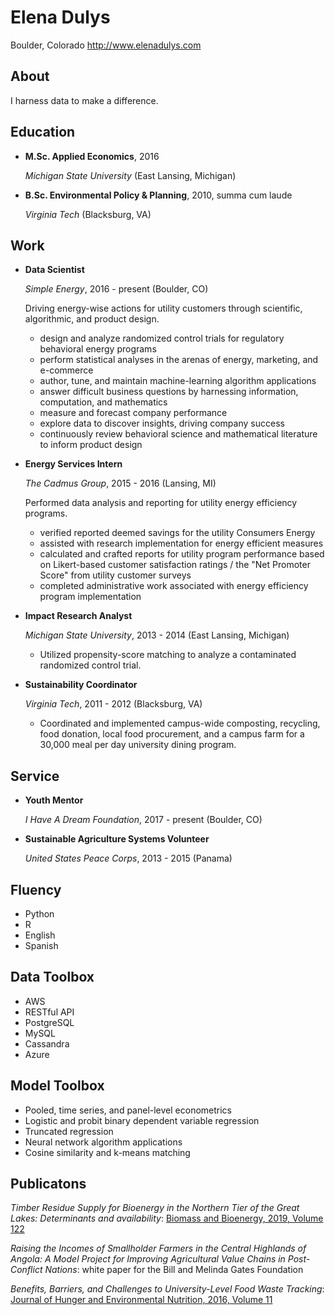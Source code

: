 Elena Dulys
===============

Boulder, Colorado
<http://www.elenadulys.com>

About
---------

I harness data to make a difference.



Education
---------

*   **M.Sc. Applied Economics**, 2016

    *Michigan State University* (East Lansing, Michigan)

*   **B.Sc. Environmental Policy & Planning**, 2010, summa cum laude

    *Virginia Tech* (Blacksburg, VA)


Work
---------------

*   **Data Scientist**

    *Simple Energy*, 2016 - present (Boulder, CO)

    Driving energy-wise actions for utility customers through scientific, algorithmic, and product design.

    - design and analyze randomized control trials for regulatory behavioral energy programs
    - perform statistical analyses in the arenas of energy, marketing, and e-commerce
    - author, tune, and maintain machine-learning algorithm applications
    - answer difficult business questions by harnessing information, computation, and mathematics
    - measure and forecast company performance
    - explore data to discover insights, driving company success
    - continuously review behavioral science and mathematical literature to inform product design






*   **Energy Services Intern**

    *The Cadmus Group*, 2015 - 2016 (Lansing, MI)

    Performed data analysis and reporting for utility energy efficiency programs.

    - verified reported deemed savings for the utility Consumers Energy
    - assisted with research implementation for energy efficient measures
    - calculated and crafted reports for utility program performance based on Likert-based customer satisfaction ratings / the "Net Promoter Score" from utility customer surveys
    - completed administrative work associated with energy efficiency program implementation







*   **Impact Research Analyst**

    *Michigan State University*, 2013 - 2014 (East Lansing, Michigan)

    - Utilized propensity-score matching to analyze a contaminated randomized control trial.







*   **Sustainability Coordinator**

    *Virginia Tech*, 2011 - 2012 (Blacksburg, VA)

    - Coordinated and implemented campus-wide composting, recycling, food donation, local food procurement, and a campus farm for a 30,000 meal per day university dining program.







Service
-------

*   **Youth Mentor**

    *I Have A Dream Foundation*, 2017 - present (Boulder, CO)

*   **Sustainable Agriculture Systems Volunteer**

    *United States Peace Corps*, 2013 - 2015 (Panama)



Fluency
------

- Python
- R
- English
- Spanish


Data Toolbox
------

- AWS
- RESTful API
- PostgreSQL
- MySQL
- Cassandra
- Azure


Model Toolbox
------

- Pooled, time series, and panel-level econometrics
- Logistic and probit binary dependent variable regression
- Truncated regression
- Neural network algorithm applications
- Cosine similarity and k-means matching


Publicatons
-----------

*Timber Residue Supply for Bioenergy in the Northern Tier of the Great Lakes: Determinants and availability*: [Biomass and Bioenergy, 2019, Volume 122](<https://www.sciencedirect.com/science/article/pii/S0961953419300352>)

*Raising the Incomes of Smallholder Farmers in the Central Highlands of Angola: A Model Project for Improving Agricultural Value Chains in Post-Conflict Nations*: white paper for the Bill and Melinda Gates Foundation

*Benefits, Barriers, and Challenges to University-Level Food Waste Tracking*: [Journal of Hunger and Environmental Nutrition, 2016, Volume 11](<https://www.tandfonline.com/doi/abs/10.1080/19320248.2015.1045676?journalCode=when20>)
